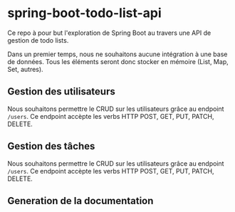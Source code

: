 # spring-boot-todo-list-api

Ce repo à pour but l'exploration de Spring Boot au travers une API de gestion de todo lists.

Dans un premier temps, nous ne souhaitons aucune intégration à une base de données.
Tous les éléments seront donc stocker en mémoire (List, Map, Set, autres).

## Gestion des utilisateurs

Nous souhaitons permettre le CRUD sur les utilisateurs grâce au endpoint `/users`.
Ce endpoint accèpte les verbs HTTP POST, GET, PUT, PATCH, DELETE.


## Gestion des tâches

Nous souhaitons permettre le CRUD sur les utilisateurs grâce au endpoint `/users`.
Ce endpoint accèpte les verbs HTTP POST, GET, PUT, PATCH, DELETE.

## Generation de la documentation